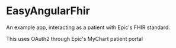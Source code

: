 # EasyAngularFhir

An example app, interacting as a patient with Epic's FHIR standard.

This uses OAuth2 through Epic's MyChart patient portal

